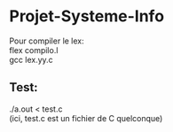 # Projet-Systeme-Info

Pour compiler le lex: <br/>
flex compilo.l <br/>
gcc lex.yy.c <br/>

## Test:
./a.out < test.c <br/>
(ici, test.c est un fichier de C quelconque) <br/>
